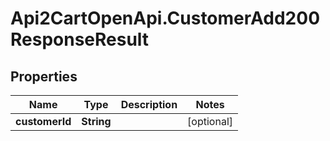 # Api2CartOpenApi.CustomerAdd200ResponseResult

## Properties

Name | Type | Description | Notes
------------ | ------------- | ------------- | -------------
**customerId** | **String** |  | [optional] 


